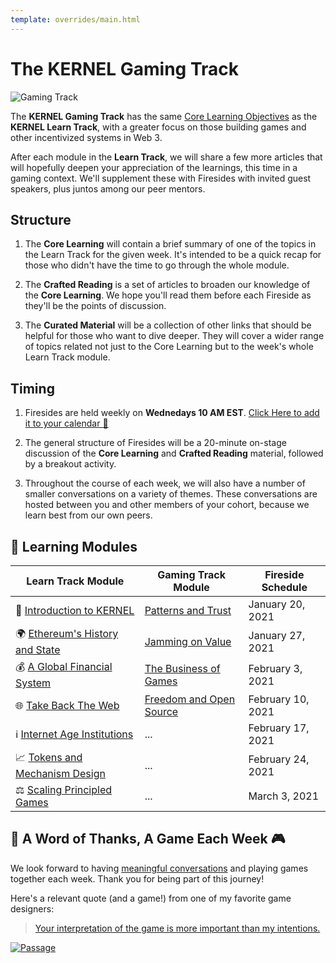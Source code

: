```yaml
---
template: overrides/main.html
---
```


# The KERNEL Gaming Track

![Gaming Track](./img/gaming_track.jpg)


The **KERNEL Gaming Track** has the same [Core Learning Objectives](../../getting-started) as the **KERNEL Learn Track**, with a greater focus on those building games and other incentivized systems in Web 3. 

After each module in the **Learn Track**, we will share a few more articles that will hopefully deepen your appreciation of the learnings, this time in a gaming context. We'll supplement these with Firesides with invited guest speakers, plus juntos among our peer mentors.

## Structure

1. The **Core Learning** will contain a brief summary of one of the topics in the Learn Track for the given week. It's intended to be a quick recap for those who didn't have the time to go through the whole module.

2. The **Crafted Reading** is a set of articles to broaden our knowledge of the **Core Learning**. We hope you'll read them before each Fireside as they'll be the points of discussion.

3. The **Curated Material** will be a collection of other links that should be helpful for those who want to dive deeper. They will cover a wider range of topics related not just to the Core Learning but to the week's whole Learn Track module.

## Timing

1. Firesides are held weekly on **Wednedays 10 AM EST**. [Click Here to add it to your calendar 📅](https://www.addevent.com/calendar/RU314582)

2. The general structure of Firesides will be a 20-minute on-stage discussion of the **Core Learning** and **Crafted Reading** material, followed by a breakout activity.

3. Throughout the course of each week, we will also have a number of smaller conversations on a variety of themes. These conversations are hosted between you and other members of your cohort, because we learn best from our own peers.


## 📖 Learning Modules

Learn Track Module | Gaming Track Module  | Fireside Schedule | 
----- | --------        | -------      | 
🌠 [Introduction to KERNEL](../../module-0)       | [Patterns and Trust](./module-0/core) | January 20, 2021 |
🌍 [Ethereum's History and State](../../module-1) | [Jamming on Value](./module-1/core) | January 27, 2021 |
💰 [A Global Financial System](../../module-2)    | [The Business of Games](./module-2/core) | February 3, 2021 |
🌐 [Take Back The Web](../../module-3)            |  [Freedom and Open Source](./module-3/core) | February 10, 2021 |
ℹ️ [Internet Age Institutions](../../module-4)      | ... | February 17, 2021 |
📈 [Tokens and Mechanism Design](../../module-5)  | ... | February 24, 2021 |
⚖️  [Scaling Principled Games](../../module-6)    | ... | March 3, 2021 |

## 🙏 A Word of Thanks, A Game Each Week 🎮

We look forward to having [meaningful conversations](../../module-0#cultured-conversation) and playing games together each week. Thank you for being part of this journey! 

Here's a relevant quote (and a game!) from one of my favorite game designers:

> <a href="http://hcsoftware.sourceforge.net/passage/statement.html" target="_blank" rel="noopener noreferrer">Your interpretation of the game is more important than my intentions.</a>

[![Passage](./img/passage.png)](http://hcsoftware.sourceforge.net/passage/statement.html)
